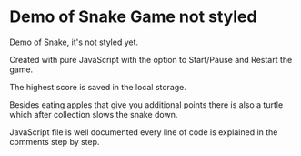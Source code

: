 # Demo of Snake Game not styled

Demo of Snake, it's not styled yet.

Created with pure JavaScript with the option to Start/Pause and Restart the game.

The highest score is saved in the local storage.

Besides eating apples that give you additional points there is also a turtle which after collection slows the snake down.

JavaScript file is well documented every line of code is explained in the comments step by step.
